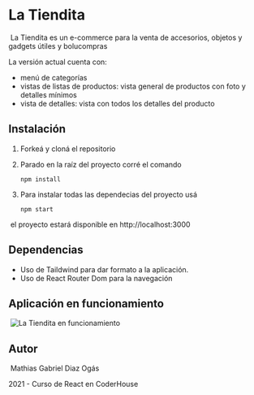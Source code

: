 # La Tiendita
​
La Tiendita es un e-commerce para la venta de accesorios, objetos y gadgets útiles y bolucompras
​

La versión actual cuenta con:
​
- menú de categorías
- vistas de listas de productos: vista general de productos con foto y detalles mínimos
- vista de detalles: vista con todos los detalles del producto
​
## Instalación

1. Forkeá y cloná el repositorio
​

2. Parado en la raíz del proyecto corré el comando 
​
   ```
   npm install
   ```

3. Para instalar todas las dependecias del proyecto usá 
​
   ```
   npm start
   ```
​
el proyecto estará disponible en http://localhost:3000
​
​
​
​
## Dependencias

- Uso de Taildwind para dar formato a la aplicación.
​
- Uso de React Router Dom para la navegación
​
​
​
## Aplicación en funcionamiento
​
![La Tiendita en funcionamiento](https://user-images.githubusercontent.com/11366256/140181978-fbda0c3b-f560-48f2-8e5d-cdcc8d9bfe0f.gif)
​
## Autor
​
Mathias Gabriel Diaz Ogás
​

2021 - Curso de React en CoderHouse
